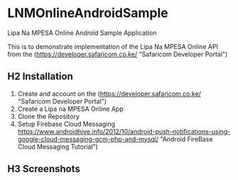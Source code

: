 # LNMOnlineAndroidSample
Lipa Na MPESA Online Android Sample Application

This is to demonstrate implementation of the Lipa Na MPESA Online API from the (https://developer.safaricom.co.ke/ "Safaricom Developer Portal")

## H2 Installation
1. Create and account on the (https://developer.safaricom.co.ke/ "Safaricom Developer Portal")
2. Create a Lipa na MPESA Online App
3. Clone the Repository
4. Setup Firebase Cloud Messaging https://www.androidhive.info/2012/10/android-push-notifications-using-google-cloud-messaging-gcm-php-and-mysql/ "Android FireBase Cloud Messaging Tutorial")

## H3 Screenshots
